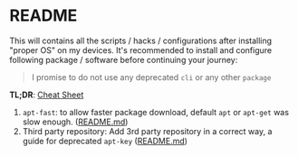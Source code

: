 # README

This will contains all the scripts / hacks / configurations after installing "proper OS" on my devices.
It's recommended to install and configure following package / software before continuing your journey:

> I promise to do not use any deprecated `cli` or any other `package`

**TL;DR**: [Cheat Sheet](CHEATSHEET.md)

1. `apt-fast`: to allow faster package download, default `apt` or `apt-get` was slow enough. ([README.md](apt-fast/README.md))
2. Third party repository: Add 3rd party repository in a correct way, a guide for deprecated `apt-key` ([README.md](repositories/README.md))

